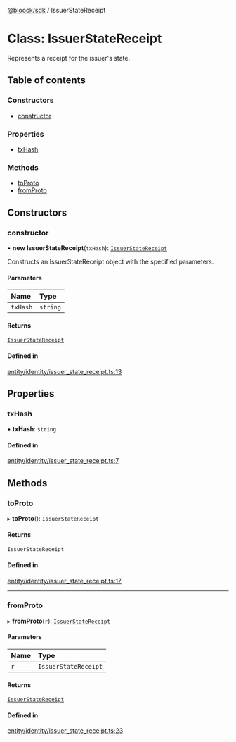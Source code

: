 [@bloock/sdk](../index.md) / IssuerStateReceipt

# Class: IssuerStateReceipt

Represents a receipt for the issuer's state.

## Table of contents

### Constructors

- [constructor](IssuerStateReceipt.md#constructor)

### Properties

- [txHash](IssuerStateReceipt.md#txhash)

### Methods

- [toProto](IssuerStateReceipt.md#toproto)
- [fromProto](IssuerStateReceipt.md#fromproto)

## Constructors

### constructor

• **new IssuerStateReceipt**(`txHash`): [`IssuerStateReceipt`](IssuerStateReceipt.md)

Constructs an IssuerStateReceipt object with the specified parameters.

#### Parameters

| Name | Type |
| :------ | :------ |
| `txHash` | `string` |

#### Returns

[`IssuerStateReceipt`](IssuerStateReceipt.md)

#### Defined in

[entity/identity/issuer_state_receipt.ts:13](https://github.com/bloock/bloock-sdk/blob/10b1e90/languages/js/src/entity/identity/issuer_state_receipt.ts#L13)

## Properties

### txHash

• **txHash**: `string`

#### Defined in

[entity/identity/issuer_state_receipt.ts:7](https://github.com/bloock/bloock-sdk/blob/10b1e90/languages/js/src/entity/identity/issuer_state_receipt.ts#L7)

## Methods

### toProto

▸ **toProto**(): `IssuerStateReceipt`

#### Returns

`IssuerStateReceipt`

#### Defined in

[entity/identity/issuer_state_receipt.ts:17](https://github.com/bloock/bloock-sdk/blob/10b1e90/languages/js/src/entity/identity/issuer_state_receipt.ts#L17)

___

### fromProto

▸ **fromProto**(`r`): [`IssuerStateReceipt`](IssuerStateReceipt.md)

#### Parameters

| Name | Type |
| :------ | :------ |
| `r` | `IssuerStateReceipt` |

#### Returns

[`IssuerStateReceipt`](IssuerStateReceipt.md)

#### Defined in

[entity/identity/issuer_state_receipt.ts:23](https://github.com/bloock/bloock-sdk/blob/10b1e90/languages/js/src/entity/identity/issuer_state_receipt.ts#L23)
